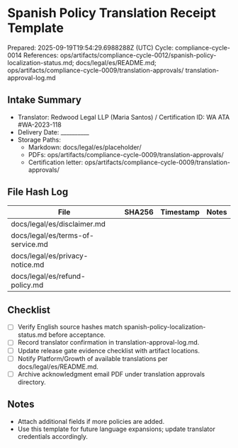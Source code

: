 # Spanish Policy Translation Receipt Template

Prepared: 2025-09-19T19:54:29.6988288Z (UTC)
Cycle: compliance-cycle-0014
References: ops/artifacts/compliance-cycle-0012/spanish-policy-localization-status.md; docs/legal/es/README.md; ops/artifacts/compliance-cycle-0009/translation-approvals/ translation-approval-log.md

## Intake Summary
- Translator: Redwood Legal LLP (Maria Santos) / Certification ID: WA ATA #WA-2023-118
- Delivery Date: __________
- Storage Paths:
  - Markdown: docs/legal/es/placeholder/
  - PDFs: ops/artifacts/compliance-cycle-0009/translation-approvals/
  - Certification letter: ops/artifacts/compliance-cycle-0009/translation-approvals/

## File Hash Log
| File | SHA256 | Timestamp | Notes |
| --- | --- | --- | --- |
| docs/legal/es/disclaimer.md | | | |
| docs/legal/es/terms-of-service.md | | | |
| docs/legal/es/privacy-notice.md | | | |
| docs/legal/es/refund-policy.md | | | |

## Checklist
- [ ] Verify English source hashes match spanish-policy-localization-status.md before acceptance.
- [ ] Record translator confirmation in translation-approval-log.md.
- [ ] Update release gate evidence checklist with artifact locations.
- [ ] Notify Platform/Growth of available translations per docs/legal/es/README.md.
- [ ] Archive acknowledgment email PDF under translation approvals directory.

## Notes
- Attach additional fields if more policies are added.
- Use this template for future language expansions; update translator credentials accordingly.